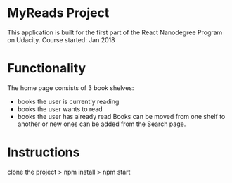 # MyReads Project

This application is built for the first part of the React Nanodegree Program on Udacity.
Course started: Jan 2018

# Functionality

The home page consists of 3 book shelves:
- books the user is currently reading
- books the user wants to read
- books the user has already read
Books can be moved from one shelf to another or new ones can be added from the Search page.

# Instructions
clone the project > npm install > npm start
